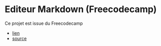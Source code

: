 # Editeur Markdown (Freecodecamp)

Ce projet est issue du Freecodecamp

* [lien](https://ritelg.github.io/editeur-markdown/)
* [source](https://github.com/ritelg/editeur-markdown-src)